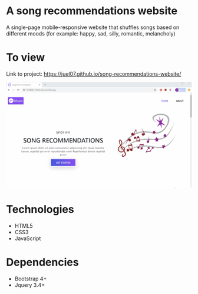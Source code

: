 # A song recommendations website
 
A single-page mobile-responsive website that shuffles songs based on different moods (for example: happy, sad, silly, romantic, melancholy)

# To view
Link to project: https://juel07.github.io/song-recommendations-website/

![quick website demo](website-demo-gif.gif)

# Technologies 
- HTML5
- CSS3
- JavaScript

# Dependencies
- Bootstrap 4+
- Jquery 3.4+